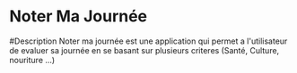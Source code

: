 # Noter Ma Journée

#Description
Noter ma journée est une application qui permet a l'utilisateur de evaluer sa journée en se basant sur plusieurs criteres (Santé, Culture, nouriture ...)
